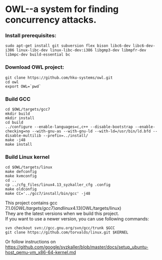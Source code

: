 # OWL--a system for finding concurrency attacks.

### Install prerequisites:
```
sudo apt-get install git subversion flex bison libc6-dev libc6-dev-i386 linux-libc-dev linux-libc-dev:i386 libgmp3-dev libmpfr-dev libmpc-dev build-essential bc
```

### Download OWL project:

```
git clone https://github.com/hku-systems/owl.git
cd owl
export OWL=`pwd`
```
### Build GCC
```
cd $OWL/targets/gcc7
mkdir build
mkdir install
cd build
../configure --enable-languages=c,c++ --disable-bootstrap --enable-checking=no --with-gnu-as --with-gnu-ld --with-ld=/usr/bin/ld.bfd --disable-multilib --prefix=../install/
make -j48
make install
```
### Build Linux kernel
```
cd $OWL/targets/linux
make defconfig
make kvmconfig
cd ..
cp ../cfg_files/linux4.13_syzkaller_cfg .config
make oldconfig
make CC='../gcc7/install/bin/gcc' -j48
```
This project contains gcc 7.1.0($OWL/targets/gcc7) and linux 4.13($OWL/targets/linux)<br>
They are the latest versions when we build this project.<br>
If you want to use a newer version, you can use following commands:<br>
```
svn checkout svn://gcc.gnu.org/svn/gcc/trunk $GCC
git clone https://github.com/torvalds/linux.git $KERNEL
```
Or follow instructions on https://github.com/google/syzkaller/blob/master/docs/setup_ubuntu-host_qemu-vm_x86-64-kernel.md
